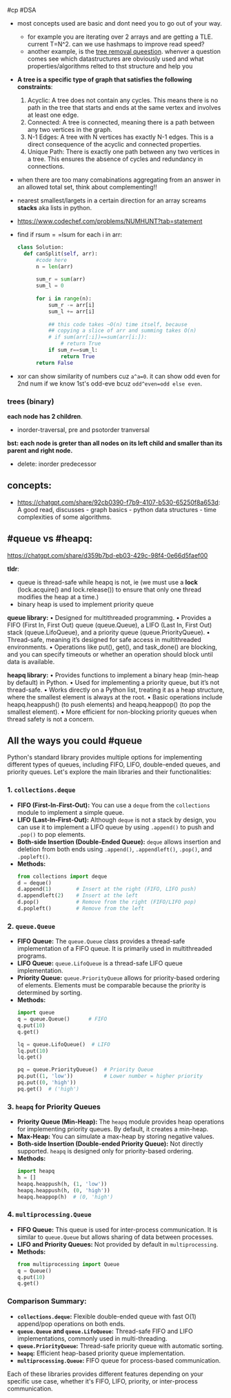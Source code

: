 #cp #DSA 

- most concepts used are basic and dont need you to go out of your way. 
	- for example you are iterating over 2 arrays and are getting a TLE. current T=N^2. can we use hashmaps to improve read speed?
	- another example, is the [tree removal queestion](https://www.codechef.com/problems/TREEREMOVAL?tab=statement). whenver a question comes see which datastructures are obviously used and what properties/algorithms relted to thst structure and help you 

- **A tree is a specific type of graph that satisfies the following constraints**:
	1.	Acyclic: A tree does not contain any cycles. This means there is no path in the tree that starts and ends at the same vertex and involves at least one edge.
	2.	Connected: A tree is connected, meaning there is a path between any two vertices in the graph.
	3.	N-1 Edges: A tree with  N  vertices has exactly  N-1  edges. This is a direct consequence of the acyclic and connected properties.
	4.	Unique Path: There is exactly one path between any two vertices in a tree. This ensures the absence of cycles and redundancy in connections.

- when there are too many comabinations aggregating from an answer in an allowed total set, think about complementing!!

- nearest smallest/largets in a certain direction for an array screams **stacks** aka lists in python.

- https://www.codechef.com/problems/NUMHUNT?tab=statement

- find if rsum$==$lsum for each i in arr:
  ```python
  class Solution:
    def canSplit(self, arr):
        #code here
        n = len(arr)
    
        sum_r = sum(arr)
        sum_l = 0
    
        for i in range(n):
            sum_r -= arr[i]
            sum_l += arr[i]
	        
	        ## this code takes ~O(n) time itself, because 
	        ## copying a slice of arr and summing takes O(n)
            # if sum(arr[:i])==sum(arr[i:]):
                # return True
            if sum_r==sum_l:
                return True
        return False
	```

- xor can show similarity of numbers cuz `a^a=0`. it can show odd even for 2nd num if we know 1st's odd-eve bcuz `odd^even=odd else even`.
### trees (binary)

**each node has 2 children**.
- inorder-traversal, pre and psotorder tranversal


**bst: each node is greter than all nodes on its left child and smaller than its parent and right node.**
  - delete: inorder predecessor


## concepts:
- https://chatgpt.com/share/92cb0390-f7b9-4107-b530-65250f8a653d: 
  A good read, discusses 
	  - graph basics 
	  - python data structures 
	  - time complexities of some algorithms.


## #queue vs #heapq: 
  
https://chatgpt.com/share/d359b7bd-eb03-429c-98f4-0e66d5faef00

**tldr**: 
- queue is thread-safe while heapq is not, ie (we must use a **lock** (lock.acquire() and lock.release()) to ensure that only one thread modifies the heap at a time.)
- binary heap is used to implement priority queue

**queue library:**
•	Designed for multithreaded programming.
•	Provides a FIFO (First In, First Out) queue (queue.Queue), a LIFO (Last In, First Out) stack (queue.LifoQueue), and a priority queue (queue.PriorityQueue).
•	Thread-safe, meaning it’s designed for safe access in multithreaded environments.
•	Operations like put(), get(), and task_done() are blocking, and you can specify timeouts or whether an operation should block until data is available.

**heapq library:**
•	Provides functions to implement a binary heap (min-heap by default) in Python.
•	Used for implementing a priority queue, but it’s not thread-safe.
•	Works directly on a Python list, treating it as a heap structure, where the smallest element is always at the root.
•	Basic operations include heapq.heappush() (to push elements) and heapq.heappop() (to pop the smallest element).
•	More efficient for non-blocking priority queues when thread safety is not a concern.


## All the ways you could #queue 

Python's standard library provides multiple options for implementing different types of queues, including FIFO, LIFO, double-ended queues, and priority queues. Let's explore the main libraries and their functionalities:

### 1. **`collections.deque`**
   - **FIFO (First-In-First-Out):** You can use a `deque` from the `collections` module to implement a simple queue.
   - **LIFO (Last-In-First-Out):** Although `deque` is not a stack by design, you can use it to implement a LIFO queue by using `.append()` to push and `.pop()` to pop elements.
   - **Both-side Insertion (Double-Ended Queue):** `deque` allows insertion and deletion from both ends using `.append()`, `.appendleft()`, `.pop()`, and `.popleft()`.
   - **Methods:**
     ```python
     from collections import deque
     d = deque()
     d.append(1)        # Insert at the right (FIFO, LIFO push)
     d.appendleft(2)    # Insert at the left
     d.pop()            # Remove from the right (FIFO/LIFO pop)
     d.popleft()        # Remove from the left
     ```

### 2. **`queue.Queue`**
   - **FIFO Queue:** The `queue.Queue` class provides a thread-safe implementation of a FIFO queue. It is primarily used in multithreaded programs.
   - **LIFO Queue:** `queue.LifoQueue` is a thread-safe LIFO queue implementation.
   - **Priority Queue:** `queue.PriorityQueue` allows for priority-based ordering of elements. Elements must be comparable because the priority is determined by sorting.
   - **Methods:**
     ```python
     import queue
     q = queue.Queue()      # FIFO
     q.put(10)
     q.get()

     lq = queue.LifoQueue()  # LIFO
     lq.put(10)
     lq.get()

     pq = queue.PriorityQueue()  # Priority Queue
     pq.put((1, 'low'))          # Lower number = higher priority
     pq.put((0, 'high'))
     pq.get()  # ('high')
     ```

### 3. **`heapq` for Priority Queues**
   - **Priority Queue (Min-Heap):** The `heapq` module provides heap operations for implementing priority queues. By default, it creates a min-heap.
   - **Max-Heap:** You can simulate a max-heap by storing negative values.
   - **Both-side Insertion (Double-ended Priority Queue):** Not directly supported. `heapq` is designed only for priority-based ordering.
   - **Methods:**
     ```python
     import heapq
     h = []
     heapq.heappush(h, (1, 'low'))
     heapq.heappush(h, (0, 'high'))
     heapq.heappop(h)  # (0, 'high')
     ```

### 4. **`multiprocessing.Queue`**
   - **FIFO Queue:** This queue is used for inter-process communication. It is similar to `queue.Queue` but allows sharing of data between processes.
   - **LIFO and Priority Queues:** Not provided by default in `multiprocessing`.
   - **Methods:**
     ```python
     from multiprocessing import Queue
     q = Queue()
     q.put(10)
     q.get()
     ```

### Comparison Summary:
- **`collections.deque`:** Flexible double-ended queue with fast O(1) append/pop operations on both ends.
- **`queue.Queue` and `queue.LifoQueue`:** Thread-safe FIFO and LIFO implementations, commonly used in multi-threading.
- **`queue.PriorityQueue`:** Thread-safe priority queue with automatic sorting.
- **`heapq`:** Efficient heap-based priority queue implementation.
- **`multiprocessing.Queue`:** FIFO queue for process-based communication.

Each of these libraries provides different features depending on your specific use case, whether it's FIFO, LIFO, priority, or inter-process communication.